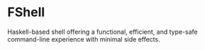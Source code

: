 # FShell
Haskell-based shell offering a functional, efficient, and type-safe command-line experience with minimal side effects.

